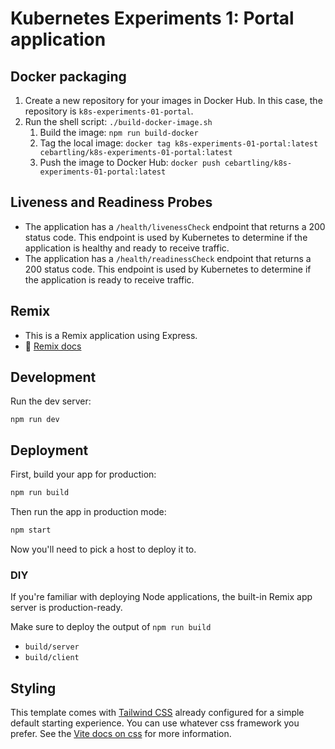 # Kubernetes Experiments 1: Portal application

## Docker packaging
1. Create a new repository for your images in Docker Hub. In this case, the repository is `k8s-experiments-01-portal`.
2. Run the shell script: `./build-docker-image.sh`
   1. Build the image: `npm run build-docker` 
   2. Tag the local image: `docker tag k8s-experiments-01-portal:latest cebartling/k8s-experiments-01-portal:latest`
   3. Push the image to Docker Hub: `docker push cebartling/k8s-experiments-01-portal:latest`

## Liveness and Readiness Probes

- The application has a `/health/livenessCheck` endpoint that returns a 200 status code. This endpoint is used by
  Kubernetes to determine if the application is healthy and ready to receive traffic.
- The application has a `/health/readinessCheck` endpoint that returns a 200 status code. This endpoint is used by
  Kubernetes to determine if the application is ready to receive traffic.


## Remix

- This is a Remix application using Express.
- 📖 [Remix docs](https://remix.run/docs)

## Development

Run the dev server:

```shellscript
npm run dev
```

## Deployment

First, build your app for production:

```sh
npm run build
```

Then run the app in production mode:

```sh
npm start
```

Now you'll need to pick a host to deploy it to.

### DIY

If you're familiar with deploying Node applications, the built-in Remix app server is production-ready.

Make sure to deploy the output of `npm run build`

- `build/server`
- `build/client`

## Styling

This template comes with [Tailwind CSS](https://tailwindcss.com/) already configured for a simple default starting
experience. You can use whatever css framework you prefer. See
the [Vite docs on css](https://vitejs.dev/guide/features.html#css) for more information.
